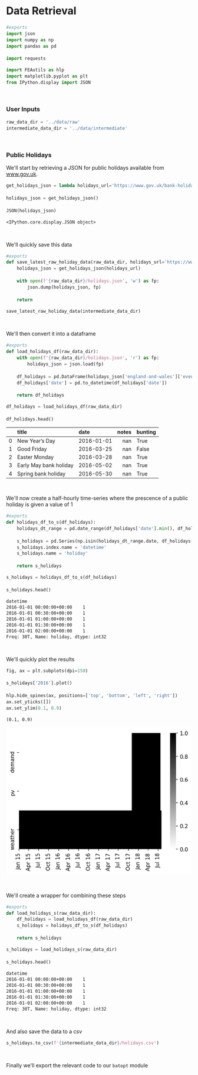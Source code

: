# Data Retrieval



```python
#exports
import json
import numpy as np
import pandas as pd

import requests
```

```python
import FEAutils as hlp
import matplotlib.pyplot as plt
from IPython.display import JSON
```

<br>

### User Inputs

```python
raw_data_dir = '../data/raw'
intermediate_data_dir = '../data/intermediate'
```

<br>

### Public Holidays

We'll start by retrieving a JSON for public holidays available from www.gov.uk.

```python
get_holidays_json = lambda holidays_url='https://www.gov.uk/bank-holidays.json': requests.get(holidays_url).json()

holidays_json = get_holidays_json()

JSON(holidays_json)
```




    <IPython.core.display.JSON object>



<br>

We'll quickly save this data

```python
#exports
def save_latest_raw_holiday_data(raw_data_dir, holidays_url='https://www.gov.uk/bank-holidays.json'):
    holidays_json = get_holidays_json(holidays_url)
    
    with open(f'{raw_data_dir}/holidays.json', 'w') as fp:
        json.dump(holidays_json, fp)
        
    return 
```

```python
save_latest_raw_holiday_data(intermediate_data_dir)
```

<br>

We'll then convert it into a dataframe

```python
#exports
def load_holidays_df(raw_data_dir):
    with open(f'{raw_data_dir}/holidays.json', 'r') as fp:
        holidays_json = json.load(fp)

    df_holidays = pd.DataFrame(holidays_json['england-and-wales']['events'])
    df_holidays['date'] = pd.to_datetime(df_holidays['date'])
    
    return df_holidays
```

```python
df_holidays = load_holidays_df(raw_data_dir)

df_holidays.head()
```




|    | title                  | date       |   notes | bunting   |
|---:|:-----------------------|:-----------|--------:|:----------|
|  0 | New Year’s Day       | 2016-01-01 |     nan | True      |
|  1 | Good Friday            | 2016-03-25 |     nan | False     |
|  2 | Easter Monday          | 2016-03-28 |     nan | True      |
|  3 | Early May bank holiday | 2016-05-02 |     nan | True      |
|  4 | Spring bank holiday    | 2016-05-30 |     nan | True      |</div>



<br>

We'll now create a half-hourly time-series where the prescence of a public holiday is given a value of 1 

```python
#exports
def holidays_df_to_s(df_holidays):
    holidays_dt_range = pd.date_range(df_holidays['date'].min(), df_holidays['date'].max(), freq='30T', tz='UTC')

    s_holidays = pd.Series(np.isin(holidays_dt_range.date, df_holidays['date'].dt.date), index=holidays_dt_range).astype(int)
    s_holidays.index.name = 'datetime'
    s_holidays.name = 'holiday'
    
    return s_holidays
```

```python
s_holidays = holidays_df_to_s(df_holidays)

s_holidays.head()
```




    datetime
    2016-01-01 00:00:00+00:00    1
    2016-01-01 00:30:00+00:00    1
    2016-01-01 01:00:00+00:00    1
    2016-01-01 01:30:00+00:00    1
    2016-01-01 02:00:00+00:00    1
    Freq: 30T, Name: holiday, dtype: int32



<br>

We'll quickly plot the results

```python
fig, ax = plt.subplots(dpi=150)

s_holidays['2016'].plot()

hlp.hide_spines(ax, positions=['top', 'bottom', 'left', 'right'])
ax.set_yticks([])
ax.set_ylim(0.1, 0.9)
```




    (0.1, 0.9)




![png](img/nbs/output_16_1.png)


<br>

We'll create a wrapper for combining these steps

```python
#exports
def load_holidays_s(raw_data_dir):
    df_holidays = load_holidays_df(raw_data_dir)
    s_holidays = holidays_df_to_s(df_holidays)
    
    return s_holidays
```

```python
s_holidays = load_holidays_s(raw_data_dir)

s_holidays.head()
```




    datetime
    2016-01-01 00:00:00+00:00    1
    2016-01-01 00:30:00+00:00    1
    2016-01-01 01:00:00+00:00    1
    2016-01-01 01:30:00+00:00    1
    2016-01-01 02:00:00+00:00    1
    Freq: 30T, Name: holiday, dtype: int32



<br>

And also save the data to a csv

```python
s_holidays.to_csv(f'{intermediate_data_dir}/holidays.csv')
```

<br>

Finally we'll export the relevant code to our `batopt` module
